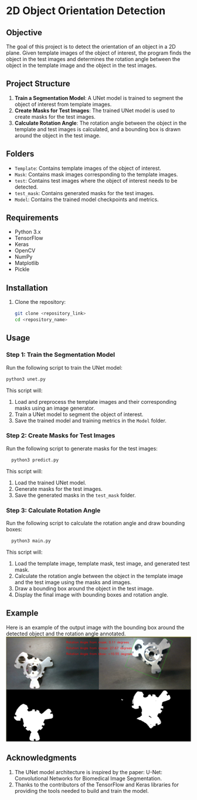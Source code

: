 # 2D Object Orientation Detection

## Objective
The goal of this project is to detect the orientation of an object in a 2D plane. Given template images of the object of interest, the program finds the object in the test images and determines the rotation angle between the object in the template image and the object in the test images.

## Project Structure
1. **Train a Segmentation Model**: A UNet model is trained to segment the object of interest from template images.
2. **Create Masks for Test Images**: The trained UNet model is used to create masks for the test images.
3. **Calculate Rotation Angle**: The rotation angle between the object in the template and test images is calculated, and a bounding box is drawn around the object in the test image.

## Folders
- `Template`: Contains template images of the object of interest.
- `Mask`: Contains mask images corresponding to the template images.
- `test`: Contains test images where the object of interest needs to be detected.
- `test_mask`: Contains generated masks for the test images.
- `Model`: Contains the trained model checkpoints and metrics.

## Requirements
- Python 3.x
- TensorFlow
- Keras
- OpenCV
- NumPy
- Matplotlib
- Pickle

## Installation
1. Clone the repository:
   ```bash
   git clone <repository_link>
   cd <repository_name>
   ```
   
## Usage

### Step 1: Train the Segmentation Model
Run the following script to train the UNet model:
  ```bash
  python3 unet.py
  ```

This script will:
1. Load and preprocess the template images and their corresponding masks using an image generator.
2. Train a UNet model to segment the object of interest.
3. Save the trained model and training metrics in the `Model` folder.

### Step 2: Create Masks for Test Images
Run the following script to generate masks for the test images:
```bash
  python3 predict.py
```

This script will:
1. Load the trained UNet model.
2. Generate masks for the test images.
3. Save the generated masks in the `test_mask` folder.

### Step 3: Calculate Rotation Angle
Run the following script to calculate the rotation angle and draw bounding boxes:
```bash
  python3 main.py
```

This script will:
1. Load the template image, template mask, test image, and generated test mask.
2. Calculate the rotation angle between the object in the template image and the test image using the masks and images.
3. Draw a bounding box around the object in the test image.
4. Display the final image with bounding boxes and rotation angle.

## Example
Here is an example of the output image with the bounding box around the detected object and the rotation angle annotated.
![Example Output](example.png)

## Acknowledgments
1. The UNet model architecture is inspired by the paper: U-Net: Convolutional Networks for Biomedical Image Segmentation.
2. Thanks to the contributors of the TensorFlow and Keras libraries for providing the tools needed to build and train the model.
